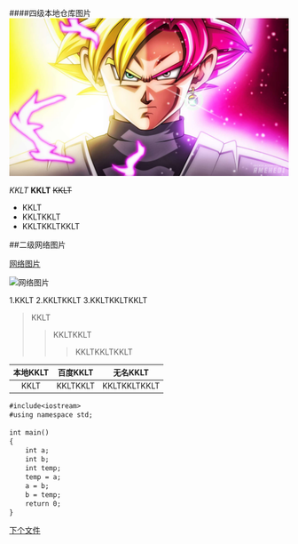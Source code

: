 ####四级本地仓库图片
![本地仓库图片](/img/1.jpg)

*KKLT*
**KKLT**
~~KKLT~~

- KKLT
- KKLTKKLT
- KKLTKKLTKKLT



##二级网络图片

[网络图片](https://ss0.baidu.com/7Po3dSag_xI4khGko9WTAnF6hhy/zhidao/pic/item/7aec54e736d12f2e3ecd68ce47c2d56284356850.jpg)




![网络图片](https://ss0.baidu.com/7Po3dSag_xI4khGko9WTAnF6hhy/zhidao/pic/item/7aec54e736d12f2e3ecd68ce47c2d56284356850.jpg
)


1.KKLT
2.KKLTKKLT
3.KKLTKKLTKKLT

>KKLT
>>KKLTKKLT
>>>KKLTKKLTKKLT

|本地KKLT|百度KKLT|无名KKLT|
|:-:|:-:|:-:|
|KKLT|KKLTKKLT|KKLTKKLTKKLT|

	#include<iostream>
	#using namespace std;

	int main()
	{
		int a;
		int b; 
		int temp;
		temp = a;
		a = b;
		b = temp;
		return 0;
	}





[下个文件](NEXT.md)



